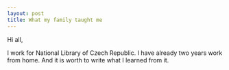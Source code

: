 ```yaml
---
layout: post
title: What my family taught me
---
```


Hi all,

I work for National Library of Czech Republic.
I have already two years work from home.
And it is worth to write what I learned from it.

